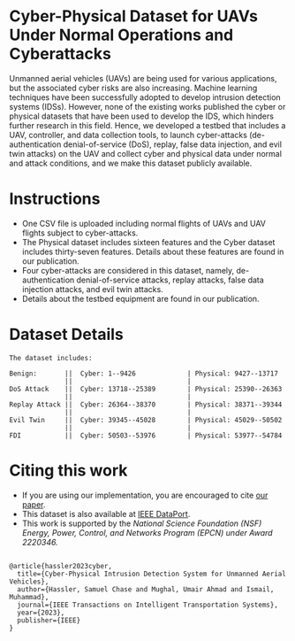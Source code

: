
# Cyber-Physical Dataset for UAVs Under Normal Operations and Cyberattacks

Unmanned aerial vehicles (UAVs) are being used for various applications, but the associated cyber risks are also increasing. Machine learning techniques have been successfully adopted to develop intrusion detection systems (IDSs). However, none of the existing works published the cyber or physical datasets that have been used to develop the IDS, which hinders further research in this field. Hence, we developed a testbed that includes a UAV, controller, and data collection tools, to launch cyber-attacks (de-authentication denial-of-service (DoS), replay, false data injection, and evil twin attacks) on the UAV and collect cyber and physical data under normal and attack conditions, and we make this dataset publicly available.

# Instructions
- One CSV file is uploaded including normal flights of UAVs and UAV flights subject to cyber-attacks. 
- The Physical dataset includes sixteen features and the Cyber dataset includes thirty-seven features. Details about these features are found in our publication.
- Four cyber-attacks are considered in this dataset, namely, de-authentication denial-of-service attacks, replay attacks, false data injection attacks, and evil twin attacks. 
- Details about the testbed equipment are found in our publication.

# Dataset Details
```
The dataset includes:

Benign:       ||  Cyber: 1--9426             | Physical: 9427--13717
              ||                             |
DoS Attack    ||  Cyber: 13718--25389        | Physical: 25390--26363 
              ||                             |
Replay Attack ||  Cyber: 26364--38370        | Physical: 38371--39344  
              ||                             | 
Evil Twin     ||  Cyber: 39345--45028        | Physical: 45029--50502
              ||                             |
FDI           ||  Cyber: 50503--53976        | Physical: 53977--54784

```

# Citing this work
- If you are using our implementation, you are encouraged to cite [our paper](https://ieeexplore.ieee.org/abstract/document/10368002).
- This dataset is also available at [IEEE DataPort](https://ieee-dataport.org/documents/cyber-physical-dataset-uavs-under-normal-operations-and-cyber-attacks).
- This work is supported by the *National Science Foundation (NSF) Energy, Power, Control, and Networks Program (EPCN) under Award 2220346.* 
``` 

@article{hassler2023cyber,
  title={Cyber-Physical Intrusion Detection System for Unmanned Aerial Vehicles},
  author={Hassler, Samuel Chase and Mughal, Umair Ahmad and Ismail, Muhammad},
  journal={IEEE Transactions on Intelligent Transportation Systems},
  year={2023},
  publisher={IEEE}
}

``` 


